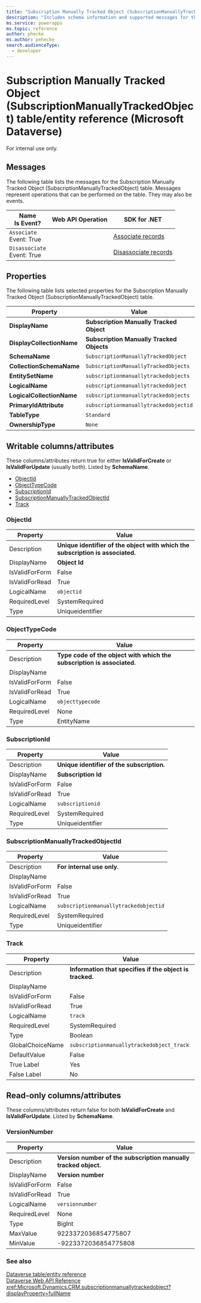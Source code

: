 ```yaml
---
title: "Subscription Manually Tracked Object (SubscriptionManuallyTrackedObject) table/entity reference (Microsoft Dataverse)"
description: "Includes schema information and supported messages for the Subscription Manually Tracked Object (SubscriptionManuallyTrackedObject) table/entity with Microsoft Dataverse."
ms.service: powerapps
ms.topic: reference
author: phecke
ms.author: pehecke
search.audienceType: 
  - developer
---
```


# Subscription Manually Tracked Object (SubscriptionManuallyTrackedObject) table/entity reference (Microsoft Dataverse)

For internal use only.

## Messages

The following table lists the messages for the Subscription Manually Tracked Object (SubscriptionManuallyTrackedObject) table.
Messages represent operations that can be performed on the table. They may also be events.

| Name <br />Is Event? |Web API Operation |SDK for .NET |
| ---- | ----- |----- |
| `Associate`<br />Event: True | |[Associate records](/power-apps/developer/data-platform/org-service/entity-operations-associate-disassociate#use-the-associate-method-or-associaterequest)|
| `Disassociate`<br />Event: True | |[Disassociate records](/power-apps/developer/data-platform/org-service/entity-operations-associate-disassociate#use-the-disassociate-method-or-disassociaterequest)|

## Properties

The following table lists selected properties for the Subscription Manually Tracked Object (SubscriptionManuallyTrackedObject) table.

|Property|Value|
| --- | --- |
| **DisplayName** | **Subscription Manually Tracked Object** |
| **DisplayCollectionName** | **Subscription Manually Tracked Objects** |
| **SchemaName** | `SubscriptionManuallyTrackedObject` |
| **CollectionSchemaName** | `SubscriptionManuallyTrackedObjects` |
| **EntitySetName** | `subscriptionmanuallytrackedobjects`|
| **LogicalName** | `subscriptionmanuallytrackedobject` |
| **LogicalCollectionName** | `subscriptionmanuallytrackedobjects` |
| **PrimaryIdAttribute** | `subscriptionmanuallytrackedobjectid` |
| **TableType** | `Standard` |
| **OwnershipType** | `None` |

## Writable columns/attributes

These columns/attributes return true for either **IsValidForCreate** or **IsValidForUpdate** (usually both). Listed by **SchemaName**.

- [ObjectId](#BKMK_ObjectId)
- [ObjectTypeCode](#BKMK_ObjectTypeCode)
- [SubscriptionId](#BKMK_SubscriptionId)
- [SubscriptionManuallyTrackedObjectId](#BKMK_SubscriptionManuallyTrackedObjectId)
- [Track](#BKMK_Track)

### <a name="BKMK_ObjectId"></a> ObjectId

|Property|Value|
|---|---|
|Description|**Unique identifier of the object with which the subscription is associated.**|
|DisplayName|**Object Id**|
|IsValidForForm|False|
|IsValidForRead|True|
|LogicalName|`objectid`|
|RequiredLevel|SystemRequired|
|Type|Uniqueidentifier|

### <a name="BKMK_ObjectTypeCode"></a> ObjectTypeCode

|Property|Value|
|---|---|
|Description|**Type code of the object with which the subscription is associated.**|
|DisplayName||
|IsValidForForm|False|
|IsValidForRead|True|
|LogicalName|`objecttypecode`|
|RequiredLevel|None|
|Type|EntityName|

### <a name="BKMK_SubscriptionId"></a> SubscriptionId

|Property|Value|
|---|---|
|Description|**Unique identifier of the subscription.**|
|DisplayName|**Subscription Id**|
|IsValidForForm|False|
|IsValidForRead|True|
|LogicalName|`subscriptionid`|
|RequiredLevel|SystemRequired|
|Type|Uniqueidentifier|

### <a name="BKMK_SubscriptionManuallyTrackedObjectId"></a> SubscriptionManuallyTrackedObjectId

|Property|Value|
|---|---|
|Description|**For internal use only.**|
|DisplayName||
|IsValidForForm|False|
|IsValidForRead|True|
|LogicalName|`subscriptionmanuallytrackedobjectid`|
|RequiredLevel|SystemRequired|
|Type|Uniqueidentifier|

### <a name="BKMK_Track"></a> Track

|Property|Value|
|---|---|
|Description|**Information that specifies if the object is tracked.**|
|DisplayName||
|IsValidForForm|False|
|IsValidForRead|True|
|LogicalName|`track`|
|RequiredLevel|SystemRequired|
|Type|Boolean|
|GlobalChoiceName|`subscriptionmanuallytrackedobject_track`|
|DefaultValue|False|
|True Label|Yes|
|False Label|No|


## Read-only columns/attributes

These columns/attributes return false for both **IsValidForCreate** and **IsValidForUpdate**. Listed by **SchemaName**.

### <a name="BKMK_VersionNumber"></a> VersionNumber

|Property|Value|
|---|---|
|Description|**Version number of the subscription manually tracked object.**|
|DisplayName|**Version number**|
|IsValidForForm|False|
|IsValidForRead|True|
|LogicalName|`versionnumber`|
|RequiredLevel|None|
|Type|BigInt|
|MaxValue|9223372036854775807|
|MinValue|-9223372036854775808|



### See also

[Dataverse table/entity reference](/power-apps/developer/data-platform/reference/about-entity-reference)  
[Dataverse Web API Reference](/power-apps/developer/data-platform/webapi/reference/about)   
<xref:Microsoft.Dynamics.CRM.subscriptionmanuallytrackedobject?displayProperty=fullName>

